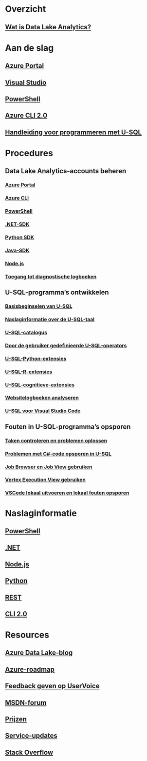 # Overzicht
## [Wat is Data Lake Analytics?](data-lake-analytics-overview.md)

# Aan de slag
## [Azure Portal](data-lake-analytics-get-started-portal.md)
## [Visual Studio](data-lake-analytics-data-lake-tools-get-started.md)
## [PowerShell](data-lake-analytics-get-started-powershell.md)
## [Azure CLI 2.0](data-lake-analytics-get-started-cli2.md)
## [Handleiding voor programmeren met U-SQL](data-lake-analytics-u-sql-programmability-guide.md)

# Procedures

## Data Lake Analytics-accounts beheren
### [Azure Portal](data-lake-analytics-manage-use-portal.md)
### [Azure CLI](data-lake-analytics-manage-use-cli.md)
### [PowerShell](data-lake-analytics-manage-use-powershell.md)
### [.NET-SDK](data-lake-analytics-manage-use-dotnet-sdk.md)
### [Python SDK](data-lake-analytics-manage-use-python-sdk.md)
### [Java-SDK](data-lake-analytics-manage-use-java-sdk.md)
### [Node.js](data-lake-analytics-manage-use-nodejs.md)
### [Toegang tot diagnostische logboeken](data-lake-analytics-diagnostic-logs.md)

## U-SQL-programma’s ontwikkelen
### [Basisbeginselen van U-SQL](data-lake-analytics-u-sql-get-started.md)
### [Naslaginformatie over de U-SQL-taal](https://msdn.microsoft.com/library/azure/mt591959)
### [U-SQL-catalogus](data-lake-analytics-u-sql-catalog.md)
### [Door de gebruiker gedefinieerde U-SQL-operators](data-lake-analytics-u-sql-develop-user-defined-operators.md)
### [U-SQL-Python-extensies](data-lake-analytics-u-sql-python-extensions.md)
### [U-SQL-R-extensies](data-lake-analytics-u-sql-r-extensions.md)
### [U-SQL-cognitieve-extensies](data-lake-analytics-u-sql-cognitive.md)
### [Websitelogboeken analyseren](data-lake-analytics-analyze-weblogs.md)
### [U-SQL voor Visual Studio Code](data-lake-analytics-data-lake-tools-for-vscode.md)

## Fouten in U-SQL-programma’s opsporen
### [Taken controleren en problemen oplossen](data-lake-analytics-monitor-and-troubleshoot-jobs-tutorial.md)
### [Problemen met C#-code opsporen in U-SQL](data-lake-analytics-debug-u-sql-jobs.md)
### [Job Browser en Job View gebruiken](data-lake-analytics-data-lake-tools-view-jobs.md)
### [Vertex Execution View gebruiken](data-lake-analytics-data-lake-tools-use-vertex-execution-view.md)
### [VSCode lokaal uitvoeren en lokaal fouten opsporen](data-lake-tools-for-vscode-local-run-and-debug.md)

# Naslaginformatie
## [PowerShell](/powershell/module/azurerm.datalakeanalytics)
## [.NET](/dotnet/api/microsoft.azure.management.datalake.analytics)
## [Node.js](https://www.npmjs.com/package/azure-arm-datalake-analytics)
## [Python](http://azure-sdk-for-python.readthedocs.io/en/latest/sample_azure-mgmt-datalake-analytics.html)
## [REST](/rest/api/datalakeanalytics/)
## [CLI 2.0](https://docs.microsoft.com/cli/azure/dla)

# Resources
## [Azure Data Lake-blog](https://blogs.msdn.microsoft.com/azuredatalake/)
## [Azure-roadmap](https://azure.microsoft.com/roadmap/)
## [Feedback geven op UserVoice](https://feedback.azure.com/forums/327234-data-lake)
## [MSDN-forum](https://social.msdn.microsoft.com/Forums/en-US/home?forum=AzureDataLake)
## [Prijzen](https://azure.microsoft.com/pricing/details/data-lake-analytics/)
## [Service-updates](https://azure.microsoft.com/updates/?product=data-lake-analytics)
## [Stack Overflow](http://stackoverflow.com/questions/tagged/azure-data-lake)
